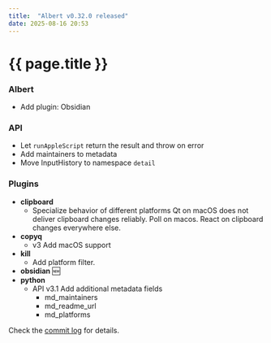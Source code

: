 ```yaml
---
title:  "Albert v0.32.0 released"
date: 2025-08-16 20:53
---
```


# {{ page.title }}

### Albert

- Add plugin: Obsidian

### API

- Let `runAppleScript` return the result and throw on error
- Add maintainers to metadata
- Move InputHistory to namespace `detail`

### Plugins

- **clipboard**
  - Specialize behavior of different platforms
    Qt on macOS does not deliver clipboard changes reliably. Poll on macos. React on
    clipboard changes everywhere else.
- **copyq**
  - v3 Add macOS support
- **kill**
  - Add platform filter.
- **obsidian** 🆕
- **python**
  - API v3.1 Add additional metadata fields
    - md_maintainers
    - md_readme_url
    - md_platforms

Check the [commit log](https://github.com/albertlauncher/albert/compare/v0.31.1...v0.32.0) for details.

